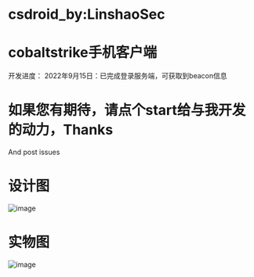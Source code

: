 # csdroid_by:LinshaoSec
# cobaltstrike手机客户端

开发进度：
  2022年9月15日：已完成登录服务端，可获取到beacon信息
  
# 如果您有期待，请点个start给与我开发的动力，Thanks
And post issues


# 设计图

![image](https://user-images.githubusercontent.com/96420060/190606092-c3241505-e2de-4752-8260-38ec344ea4e7.png)

# 实物图
![image](https://user-images.githubusercontent.com/96420060/190607040-65c8a637-4035-4f85-88ac-defd390acab9.png)
